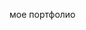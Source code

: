 мое портфолио
<!DOCTYPE html>
<html lang="ru">
<head>
    <meta charset="UTF-8">
    <title>Сайт о коалах</title>
    <style>
        
</head>
<body>

<header>
    <h1>Добро пожаловать на сайт о коалах</h1>
</header>

<nav>
    <ul>
        <li><a href="#about">О коалах</a></li>
        <li><a href="#habitat">Среда обитания</a></li>
        <li><a href="#images">Изображения</a></li>
        <li><a href="#contact">Контакты</a></li>
    </ul>
</nav>

<section id="about">
    <h2>О коалах</h2>
    <p>Текст о коалах и их особенностях.</p>
</section>

<section id="habitat">
    <h2>Среда обитания</h2>
    <p>Информация о местах, где обитают коалы.</p>
</section>

<section id="images">
    <h2>Изображения</h2>
    <img src="https://avatars.mds.yandex.net/i?id=08e156e4431c8a6a27e7b405a38996c61825682a-10814821-images-thumbs&n=13" alt="Коала">
    <p>Здесь могут быть изображения коал.</p>
    <img src="https://cs4.pikabu.ru/post_img/big/2014/05/30/1/1401401723_1032473596.jpg" alt="Коала">
    <p>Здесь могут быть изображения коал.</p>
    <img src="https://avatars.dzeninfra.ru/get-zen_doc/1937051/pub_5cdf0e44e44f5600b6cc5908_5ce1a7229ad6b100b3c9f67a/scale_1200" alt="Коала">
    <p>Здесь могут быть изображения коал.</p>
    <img src="https://cs5.livemaster.ru/storage/4e/75/02a45644cb1aacc813c2757c81c7--materialy-dlya-tvorchestva-10mm-koala-realistichnyj-meh.jpg" alt="Коала">
    <p>Здесь могут быть изображения коал.</p>
</section>

<section id="contact">
    <h2>Контакты</h2>
    <p>Как связаться с нами для получения дополнительной информации.</p>
</section>

<footer>
    <p>&copy; 2023 Сайт о коалах</p>
</footer>

</body>
</html>

